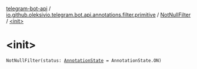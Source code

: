 [telegram-bot-api](../../index.md) / [io.github.oleksivio.telegram.bot.api.annotations.filter.primitive](../index.md) / [NotNullFilter](index.md) / [&lt;init&gt;](./-init-.md)

# &lt;init&gt;

`NotNullFilter(status: `[`AnnotationState`](../../io.github.oleksivio.telegram.bot.api.model.annotation/-annotation-state/index.md)` = AnnotationState.ON)`